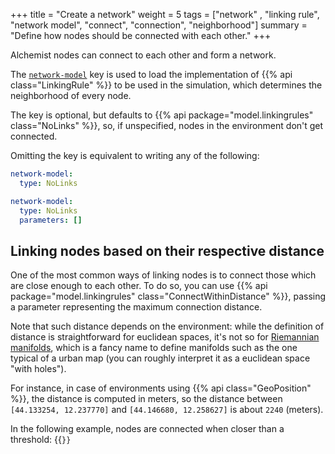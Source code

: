 +++
title = "Create a network"
weight = 5
tags = ["network" , "linking rule", "network model", "connect", "connection", "neighborhood"]
summary = "Define how nodes should be connected with each other."
+++

Alchemist nodes can connect to each other and form a network.

The [`network-model`](/reference/yaml/#network-model) key is used to load the implementation of
{{% api class="LinkingRule" %}}
to be used in the simulation,
which determines the neighborhood of every node.

The key is optional, but defaults to {{% api package="model.linkingrules" class="NoLinks" %}},
so, if unspecified, nodes in the environment don't get connected.

Omitting the key is equivalent to writing any of the following:
```yaml
network-model:
  type: NoLinks
```
```yaml
network-model:
  type: NoLinks
  parameters: []
```

## Linking nodes based on their respective distance

One of the most common ways of linking nodes is to connect those which are close enough to each other.
To do so, you can use {{% api package="model.linkingrules" class="ConnectWithinDistance" %}},
passing a parameter representing the maximum connection distance.

Note that such distance depends on the environment: while the definition of distance is straightforward for euclidean spaces,
it's not so for [Riemannian manifolds](https://en.wikipedia.org/wiki/Riemannian_geometry),
which is a fancy name to define manifolds such as the one typical of a urban map
(you can roughly interpret it as a euclidean space "with holes").

For instance, in case of environments using
{{% api class="GeoPosition" %}}, the distance is computed in meters, so the
distance between `[44.133254, 12.237770]` and `[44.146680, 12.258627]` is about `2240` (meters).

In the following example, nodes are connected when closer than a threshold:
{{<code path="src/test/resources/website-snippets/deployment-in-three-points.yml" >}}

